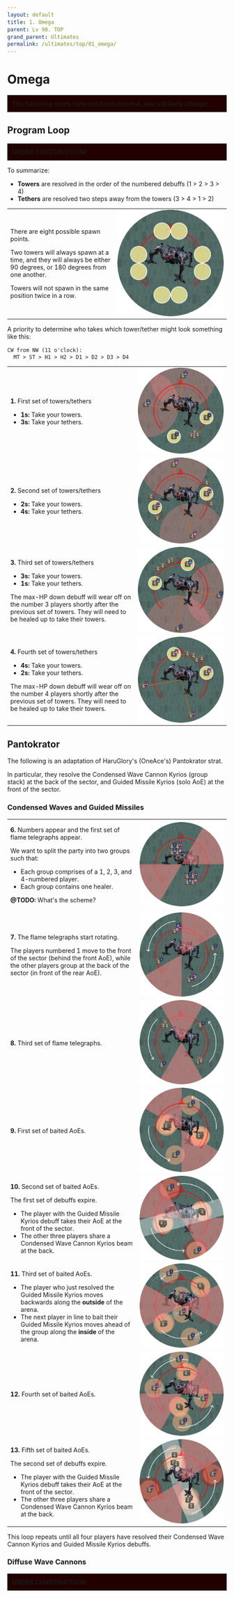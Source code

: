 ```yaml
---
layout: default
title: 1. Omega
parent: Lv 90. TOP
grand_parent: Ultimates
permalink: /ultimates/top/01_omega/
---
```


# Omega

<div style="background-color: #200 ; padding: 10px; border: 1px solid;">
<b>The following strats have not been decided, and will likely change.</b>
</div>

## Program Loop

<div style="background-color: #200 ; padding: 10px; border: 1px solid;">
<b>UNDER CONSTRUCTION!</b>
</div>

To summarize:

- **Towers** are resolved in the order of the numbered debuffs (1 > 2 > 3 > 4)
- **Tethers** are resolved two steps away from the towers (3 > 4 > 1 > 2)

<table>
  <tr>
    <td><p>There are eight possible spawn points.</p><p>Two towers will always spawn at a time, and they will always be either 90 degrees, or 180 degrees from one another.</p><p>Towers will not spawn in the same position twice in a row.</p></td>
    <td><img src="../images/01_omega/program_loop_01.jpg"></td>
  </tr>
</table>

A priority to determine who takes which tower/tether might look something like this:
```
CW from NW (11 o'clock):
  MT > ST > H1 > H2 > D1 > D2 > D3 > D4
```

<table>
  <tr>
    <td><p><b>1.</b> First set of towers/tethers</p><ul><li><b>1s:</b> Take your towers.</li><li><b>3s:</b> Take your tethers.</li></ul></td>
    <td><img src="../images/01_omega/program_loop_02.jpg"></td>
  </tr>
  <tr>
    <td><p><b>2.</b> Second set of towers/tethers</p><ul><li><b>2s:</b> Take your towers.</li><li><b>4s:</b> Take your tethers.</li></ul></td>
    <td><img src="../images/01_omega/program_loop_03.jpg"></td>
  </tr>
  <tr>
    <td><p><b>3.</b> Third set of towers/tethers</p><ul><li><b>3s:</b> Take your towers.</li><li><b>1s:</b> Take your tethers.</li></ul><p>The max-HP down debuff will wear off on the number 3 players shortly after the previous set of towers. They will need to be healed up to take their towers.</p></td>
    <td><img src="../images/01_omega/program_loop_04.jpg"></td>
  </tr>
  <tr>
    <td><p><b>4.</b> Fourth set of towers/tethers</p><ul><li><b>4s:</b> Take your towers.</li><li><b>2s:</b> Take your tethers.</li></ul><p>The max-HP down debuff will wear off on the number 4 players shortly after the previous set of towers. They will need to be healed up to take their towers.</p></td>
    <td><img src="../images/01_omega/program_loop_05.jpg"></td>
  </tr>
</table>

## Pantokrator

The following is an adaptation of HaruGlory's (OneAce's) Pantokrator strat.

In particular, they resolve the Condensed Wave Cannon Kyrios (group stack) at the back of the sector, and Guided Missile Kyrios (solo AoE) at the front of the sector.

### Condensed Waves and Guided Missiles

<table>
  <tr>
    <td><p><b>6.</b> Numbers appear and the first set of flame telegraphs appear.</p><p>We want to split the party into two groups such that:</p><ul><li>Each group comprises of a 1, 2, 3, and 4-numbered player.</li><li>Each group contains one healer.</li></ul><p><b>@TODO:</b> What's the scheme?</p></td>
    <td><img src="../images/01_omega/pantokrator_01.jpg"></td>
  </tr>
  <tr>
    <td><p><b>7.</b> The flame telegraphs start rotating.</p><p>The players numbered 1 move to the front of the sector (behind the front AoE), while the other players group at the back of the sector (in front of the rear AoE).</p></td>
    <td><img src="../images/01_omega/pantokrator_02.jpg"></td>
  </tr>
  <tr>
    <td><p><b>8.</b> Third set of flame telegraphs.</p></td>
    <td><img src="../images/01_omega/pantokrator_03.jpg"></td>
  </tr>
  <tr>
    <td><p><b>9.</b> First set of baited AoEs.</p></td>
    <td><img src="../images/01_omega/pantokrator_04.jpg"></td>
  </tr>
  <tr>
    <td><p><b>10.</b> Second set of baited AoEs.</p><p>The first set of debuffs expire.</p><ul><li>The player with the Guided Missile Kyrios debuff takes their AoE at the front of the sector.</li><li>The other three players share a Condensed Wave Cannon Kyrios beam at the back.</li></ul></td>
    <td><img src="../images/01_omega/pantokrator_05.jpg"></td>
  </tr>
  <tr>
    <td><p><b>11.</b> Third set of baited AoEs.</p><ul><li>The player who just resolved the Guided Missile Kyrios moves backwards along the <b>outside</b> of the arena.</li><li>The next player in line to bait their Guided Missile Kyrios moves ahead of the group along the <b>inside</b> of the arena.</li></ul></td>
    <td><img src="../images/01_omega/pantokrator_06.jpg"></td>
  </tr>
  <tr>
    <td><p><b>12.</b> Fourth set of baited AoEs.</p></td>
    <td><img src="../images/01_omega/pantokrator_07.jpg"></td>
  </tr>
  <tr>
    <td><p><b>13.</b> Fifth set of baited AoEs.</p><p>The second set of debuffs expire.</p><ul><li>The player with the Guided Missile Kyrios debuff takes their AoE at the front of the sector.</li><li>The other three players share a Condensed Wave Cannon Kyrios beam at the back.</li></ul></td>
    <td><img src="../images/01_omega/pantokrator_08.jpg"></td>
  </tr>
</table>

This loop repeats until all four players have resolved their Condensed Wave Cannon Kyrios and Guided Missile Kyrios debuffs.

### Diffuse Wave Cannons

<div style="background-color: #200 ; padding: 10px; border: 1px solid;">
<b>UNDER CONSTRUCTION!</b>
</div>